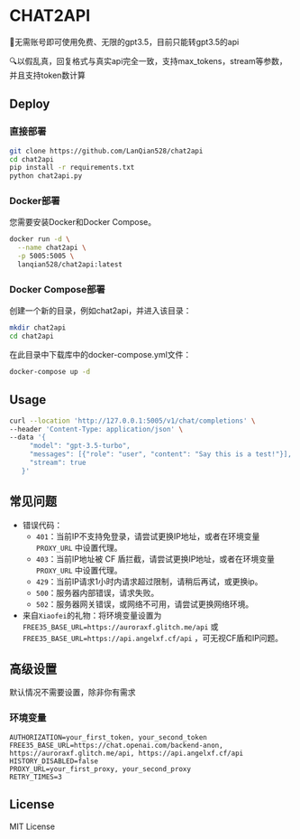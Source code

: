 # CHAT2API

🌟无需账号即可使用免费、无限的gpt3.5，目前只能转gpt3.5的api

🔍以假乱真，回复格式与真实api完全一致，支持max_tokens，stream等参数，并且支持token数计算

## Deploy

### 直接部署

```bash
git clone https://github.com/LanQian528/chat2api
cd chat2api
pip install -r requirements.txt
python chat2api.py
```

### Docker部署

您需要安装Docker和Docker Compose。

```bash
docker run -d \
  --name chat2api \
  -p 5005:5005 \
  lanqian528/chat2api:latest
```

### Docker Compose部署

创建一个新的目录，例如chat2api，并进入该目录：

```bash
mkdir chat2api
cd chat2api
```

在此目录中下载库中的docker-compose.yml文件：

```bash
docker-compose up -d
```

## Usage

```bash
curl --location 'http://127.0.0.1:5005/v1/chat/completions' \
--header 'Content-Type: application/json' \
--data '{
     "model": "gpt-3.5-turbo",
     "messages": [{"role": "user", "content": "Say this is a test!"}],
     "stream": true
   }'
```

## 常见问题

- 错误代码：
  - `401`：当前IP不支持免登录，请尝试更换IP地址，或者在环境变量 `PROXY_URL` 中设置代理。
  - `403`：当前IP地址被 CF 盾拦截，请尝试更换IP地址，或者在环境变量 `PROXY_URL` 中设置代理。
  - `429`：当前IP请求1小时内请求超过限制，请稍后再试，或更换ip。
  - `500`：服务器内部错误，请求失败。
  - `502`：服务器网关错误，或网络不可用，请尝试更换网络环境。
- 来自`Xiaofei`的礼物：将环境变量设置为 `FREE35_BASE_URL=https://auroraxf.glitch.me/api` 或 `FREE35_BASE_URL=https://api.angelxf.cf/api` ，可无视CF盾和IP问题。

## 高级设置

默认情况不需要设置，除非你有需求

### 环境变量

```
AUTHORIZATION=your_first_token, your_second_token
FREE35_BASE_URL=https://chat.openai.com/backend-anon, https://auroraxf.glitch.me/api, https://api.angelxf.cf/api
HISTORY_DISABLED=false
PROXY_URL=your_first_proxy, your_second_proxy
RETRY_TIMES=3
```

[//]: # (## 鸣谢)

[//]: # ()

[//]: # (感谢各位大佬的pr支持，感谢。)

## License

MIT License
